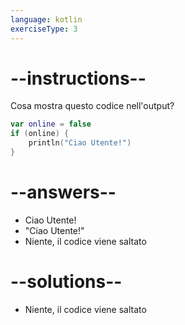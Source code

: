 ```yaml
---
language: kotlin
exerciseType: 3
---
```


# --instructions--

Cosa mostra questo codice nell'output?
```kotlin
var online = false
if (online) {
    println("Ciao Utente!")
}
```

# --answers--

- Ciao Utente!
- "Ciao Utente!"
- Niente, il codice viene saltato

# --solutions--

- Niente, il codice viene saltato
